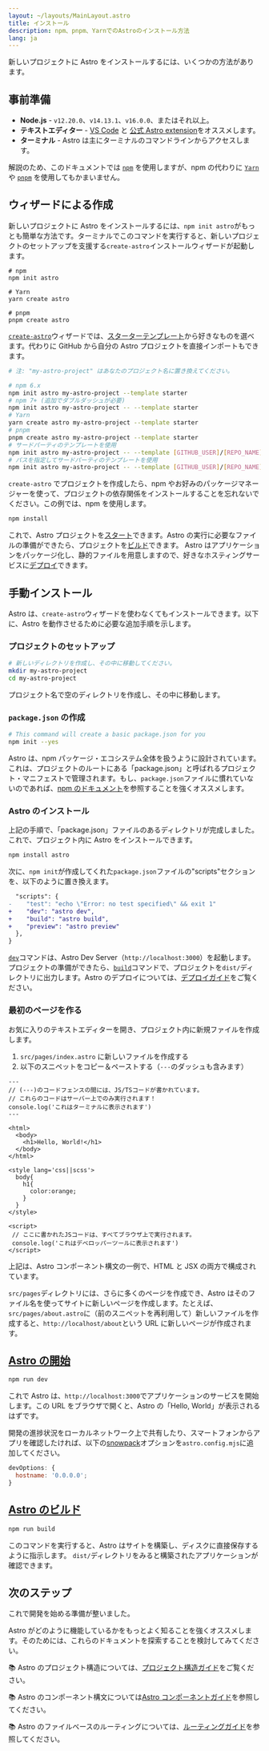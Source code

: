 ```yaml
---
layout: ~/layouts/MainLayout.astro
title: インストール
description: npm、pnpm、YarnでのAstroのインストール方法
lang: ja
---
```


新しいプロジェクトに Astro をインストールするには、いくつかの方法があります。

## 事前準備

- **Node.js** - `v12.20.0`、`v14.13.1`、`v16.0.0`、またはそれ以上。
- **テキストエディター** - [VS Code](https://code.visualstudio.com/) と [公式 Astro extension](https://marketplace.visualstudio.com/items?itemName=astro-build.astro-vscode)をオススメします。
- **ターミナル** - Astro は主にターミナルのコマンドラインからアクセスします。

解説のため、このドキュメントでは [`npm`](https://www.npmjs.com/) を使用しますが、npm の代わりに [`Yarn`](https://yarnpkg.com/) や [`pnpm`](https://pnpm.io/) を使用してもかまいません。

## ウィザードによる作成

新しいプロジェクトに Astro をインストールするには、`npm init astro`がもっとも簡単な方法です。ターミナルでこのコマンドを実行すると、新しいプロジェクトのセットアップを支援する`create-astro`インストールウィザードが起動します。

```shell
# npm
npm init astro

# Yarn
yarn create astro

# pnpm
pnpm create astro
```

[`create-astro`](https://github.com/withastro/astro/tree/main/packages/create-astro)ウィザードでは、[スターターテンプレート](https://github.com/withastro/astro/tree/main/examples)から好きなものを選べます。代わりに GitHub から自分の Astro プロジェクトを直接インポートもできます。

```bash
# 注: "my-astro-project" はあなたのプロジェクト名に置き換えてください。

# npm 6.x
npm init astro my-astro-project --template starter
# npm 7+ (追加でダブルダッシュが必要)
npm init astro my-astro-project -- --template starter
# Yarn
yarn create astro my-astro-project --template starter
# pnpm
pnpm create astro my-astro-project --template starter
# サードパーティのテンプレートを使用
npm init astro my-astro-project -- --template [GITHUB_USER]/[REPO_NAME]
# パスを指定してサードパーティのテンプレートを使用
npm init astro my-astro-project -- --template [GITHUB_USER]/[REPO_NAME]/path/to/template
```

`create-astro` でプロジェクトを作成したら、npm やお好みのパッケージマネージャーを使って、プロジェクトの依存関係をインストールすることを忘れないでください。この例では、npm を使用します。

```bash
npm install
```

これで、Astro プロジェクトを[スタート](#astro-の開始)できます。Astro の実行に必要なファイルの準備ができたら、プロジェクトを[ビルド](#astro-のビルド)できます。 Astro はアプリケーションをパッケージ化し、静的ファイルを用意しますので、好きなホスティングサービスに[デプロイ](/guides/deploy)できます。

## 手動インストール

Astro は、`create-astro`ウィザードを使わなくてもインストールできます。以下に、Astro を動作させるために必要な追加手順を示します。

### プロジェクトのセットアップ

```bash
# 新しいディレクトリを作成し、その中に移動してください。
mkdir my-astro-project
cd my-astro-project
```

プロジェクト名で空のディレクトリを作成し、その中に移動します。

### `package.json` の作成

```bash
# This command will create a basic package.json for you
npm init --yes
```

Astro は、npm パッケージ・エコシステム全体を扱うように設計されています。
これは、プロジェクトのルートにある「package.json」と呼ばれるプロジェクト・マニフェストで管理されます。もし、`package.json`ファイルに慣れていないのであれば、[npm のドキュメント](https://docs.npmjs.com/creating-a-package-json-file)を参照することを強くオススメします。

### Astro のインストール

上記の手順で、「package.json」ファイルのあるディレクトリが完成しました。これで、プロジェクト内に Astro をインストールできます。

```bash
npm install astro
```

次に、`npm init`が作成してくれた`package.json`ファイルの"scripts"セクションを、以下のように置き換えます。

```diff
  "scripts": {
-    "test": "echo \"Error: no test specified\" && exit 1"
+    "dev": "astro dev",
+    "build": "astro build",
+    "preview": "astro preview"
  },
}
```

[`dev`](#astro-の開始)コマンドは、Astro Dev Server（`http://localhost:3000`）を起動します。プロジェクトの準備ができたら、[`build`](#astro-のビルド)コマンドで、プロジェクトを`dist/`ディレクトリに出力します。Astro のデプロイについては、[デプロイガイド](/guides/deploy)をご覧ください。

### 最初のページを作る

お気に入りのテキストエディターを開き、プロジェクト内に新規ファイルを作成します。

1. `src/pages/index.astro` に新しいファイルを作成する
2. 以下のスニペットをコピー＆ペーストする（`---`のダッシュも含みます）

```astro
---
// (---)のコードフェンスの間には、JS/TSコードが書かれています。
// これらのコードはサーバー上でのみ実行されます！
console.log('これはターミナルに表示されます')
---

<html>
  <body>
    <h1>Hello, World!</h1>
  </body>
</html>

<style lang='css||scss'>
  body{
    h1{
      color:orange;
    }
  }
</style>

<script>
 // ここに書かれたJSコードは、すべてブラウザ上で実行されます。
 console.log('これはデベロッパーツールに表示されます')
</script>
```

上記は、Astro コンポーネント構文の一例で、HTML と JSX の両方で構成されています。

`src/pages`ディレクトリには、さらに多くのページを作成でき、Astro はそのファイル名を使ってサイトに新しいページを作成します。たとえば、`src/pages/about.astro`に（前のスニペットを再利用して）新しいファイルを作成すると、`http://localhost/about`という URL に新しいページが作成されます。

## [Astro の開始](#astro-の開始)

```bash
npm run dev
```

これで Astro は、`http://localhost:3000`でアプリケーションのサービスを開始します。この URL をブラウザで開くと、Astro の「Hello, World」が表示されるはずです。

開発の進捗状況をローカルネットワーク上で共有したり、スマートフォンからアプリを確認したければ、以下の[snowpack](https://www.snowpack.dev/reference/configuration#devoptionshostname)オプションを`astro.config.mjs`に追加してください。

```js
devOptions: {
  hostname: '0.0.0.0';
}
```

## [Astro のビルド](#astro-のビルド)

```bash
npm run build
```

このコマンドを実行すると、Astro はサイトを構築し、ディスクに直接保存するように指示します。
`dist/`ディレクトリをみると構築されたアプリケーションが確認できます。

## 次のステップ

これで開発を始める準備が整いました。

Astro がどのように機能しているかをもっとよく知ることを強くオススメします。そのためには、これらのドキュメントを探索することを検討してみてください。

📚 Astro のプロジェクト構造については、[プロジェクト構造ガイド](/core-concepts/project-structure)をご覧ください。

📚 Astro のコンポーネント構文については[Astro コンポーネントガイド](/core-concepts/astro-components)を参照してください。

📚 Astro のファイルベースのルーティングについては、[ルーティングガイド](core-concepts/astro-pages)を参照してください。
